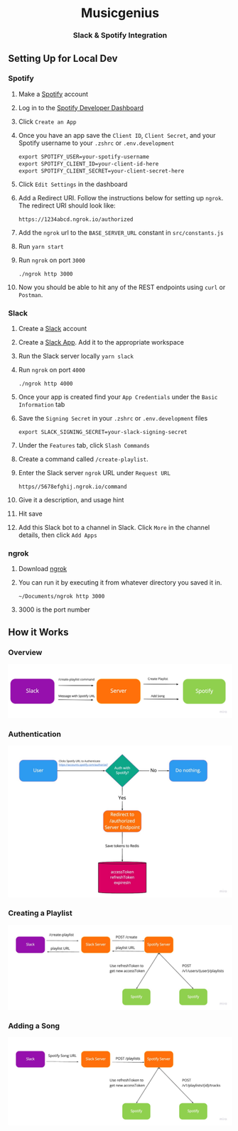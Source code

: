 <h1 align="center"> Musicgenius </h1>

<h3 align="center">
  Slack & Spotify Integration
</h3>


## Setting Up for Local Dev

### Spotify

1. Make a [Spotify](https://www.spotify.com/) account 
2. Log in to the [Spotify Developer Dashboard](https://developer.spotify.com/dashboard/login)
3. Click `Create an App`
4. Once you have an app save the `Client ID`, `Client Secret`, and your Spotify username to your `.zshrc` or `.env.development`

    ```  
    export SPOTIFY_USER=your-spotify-username
    export SPOTIFY_CLIENT_ID=your-client-id-here
    export SPOTIFY_CLIENT_SECRET=your-client-secret-here
    ```
    
5. Click `Edit Settings` in the dashboard
6. Add a Redirect URI. Follow the instructions below for setting up `ngrok`. The redirect URI should look like:

    ```
    https://1234abcd.ngrok.io/authorized
    ```
    
7. Add the `ngrok` url to the `BASE_SERVER_URL` constant in `src/constants.js`
8. Run `yarn start`
9. Run `ngrok` on port `3000`

    ```
    ./ngrok http 3000
    ```
    
9. Now you should be able to hit any of the REST endpoints using `curl` or `Postman`.

### Slack

1. Create a [Slack](https://slack.com/) account
2. Create a [Slack App](https://api.slack.com/apps). Add it to the appropriate workspace
3. Run the Slack server locally
    `yarn slack`
4. Run `ngrok` on port `4000`

    ```
    ./ngrok http 4000
    ```
    
5. Once your app is created find your `App Credentials` under the `Basic Information` tab
6. Save the `Signing Secret` in your `.zshrc` or `.env.development` files

    ```
    export SLACK_SIGNING_SECRET=your-slack-signing-secret
    ```
    
7. Under the `Features` tab, click `Slash Commands`
8. Create a command called `/create-playlist`. 
9. Enter the Slack server `ngrok` URL under `Request URL`

    ```
    https//5678efghij.ngrok.io/command
    ```
    
10. Give it a description, and usage hint
11. Hit save 
12. Add this Slack bot to a channel in Slack. Click `More` in the channel details, then click `Add Apps`

### ngrok

1. Download [ngrok](https://ngrok.com/)
2. You can run it by executing it from whatever directory you saved it in. 

    ```
    ~/Documents/ngrok http 3000
    ```
    
3. 3000 is the port number

## How it Works

### Overview

![Overview Diagram](docs/overview.jpg)

### Authentication

![Authentication Diagram](docs/authentication.jpg)

### Creating a Playlist

![Creating a Playlist Diagram](docs/creating-a-playlist.jpg)

### Adding a Song

![Adding a Song Diagram](docs/adding-a-song.jpg)

